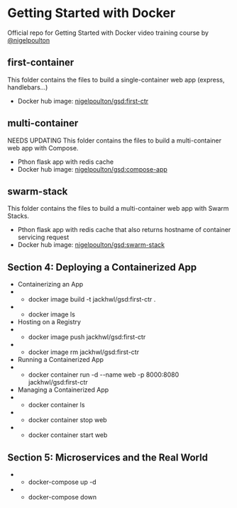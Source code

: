 # Getting Started with Docker

Official repo for Getting Started with Docker video training course by [@nigelpoulton](https://twitter.com/nigelpoulton)

## first-container

This folder contains the files to build a single-container web app (express, handlebars...)
- Docker hub image: [nigelpoulton/gsd:first-ctr](https://hub.docker.com/repository/docker/nigelpoulton/gsd)

## multi-container

NEEDS UPDATING
This folder contains the files to build a multi-container web app with Compose.
- Pthon flask app with redis cache
- Docker hub image: [nigelpoulton/gsd:compose-app](https://hub.docker.com/repository/docker/nigelpoulton/gsd)

## swarm-stack

This folder contains the files to build a multi-container web app with Swarm Stacks.
- Pthon flask app with redis cache that also returns hostname of container servicing request
- Docker hub image: [nigelpoulton/gsd:swarm-stack](https://hub.docker.com/repository/docker/nigelpoulton/gsd)

## Section 4: Deploying a Containerized App
* Containerizing an App
* * docker image build -t jackhwl/gsd:first-ctr .
* * docker image ls
* Hosting on a Registry
* * docker image push jackhwl/gsd:first-ctr
* * docker image rm jackhwl/gsd:first-ctr
* Running a Containerized App
* * docker container run -d --name web -p 8000:8080 jackhwl/gsd:first-ctr
* Managing a Containerized App
* * docker container ls
* * docker container stop web
* * docker container start web
## Section 5: Microservices and the Real World
* * docker-compose up -d
* * docker-compose down